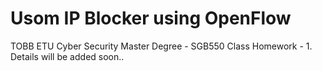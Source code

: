 # Usom IP Blocker using OpenFlow
TOBB ETU Cyber Security Master Degree - SGB550 Class Homework - 1.
Details will be added soon..
